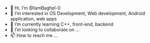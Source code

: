 - 👋 Hi, I’m @IamBaghel-0
- 👀 I’m interested in OS Development, Web development, Android application, web apps
- 🌱 I’m currently learning C++, front-end, backend
- 💞️ I’m looking to collaborate on ...
- 📫 How to reach me ...

<!---
IamBaghel-0/IamBaghel-0 is a ✨ special ✨ repository because its `README.md` (this file) appears on your GitHub profile.
You can click the Preview link to take a look at your changes.
--->
